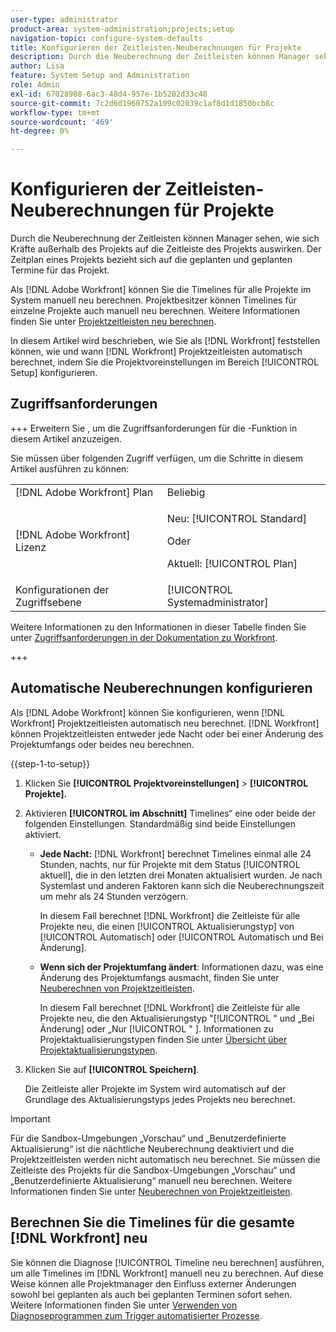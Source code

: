 ```yaml
---
user-type: administrator
product-area: system-administration;projects;setup
navigation-topic: configure-system-defaults
title: Konfigurieren der Zeitleisten-Neuberechnungen für Projekte
description: Durch die Neuberechnung der Zeitleisten können Manager sehen, wie sich Kräfte außerhalb des Projekts auf die Zeitleiste des Projekts auswirken. Der Zeitplan eines Projekts bezieht sich auf die geplanten und geplanten Termine für das Projekt.
author: Lisa
feature: System Setup and Administration
role: Admin
exl-id: 67028988-6ac3-48d4-957e-1b5202d33c48
source-git-commit: 7c2d6d1960752a109c02039c1af8d1d1850bcb8c
workflow-type: tm+mt
source-wordcount: '469'
ht-degree: 0%

---
```


# Konfigurieren der Zeitleisten-Neuberechnungen für Projekte

Durch die Neuberechnung der Zeitleisten können Manager sehen, wie sich Kräfte außerhalb des Projekts auf die Zeitleiste des Projekts auswirken. Der Zeitplan eines Projekts bezieht sich auf die geplanten und geplanten Termine für das Projekt.

Als [!DNL Adobe Workfront] können Sie die Timelines für alle Projekte im System manuell neu berechnen. Projektbesitzer können Timelines für einzelne Projekte auch manuell neu berechnen. Weitere Informationen finden Sie unter [Projektzeitleisten neu berechnen](../../../manage-work/projects/manage-projects/recalculate-project-timeline.md).

In diesem Artikel wird beschrieben, wie Sie als [!DNL Workfront] feststellen können, wie und wann [!DNL Workfront] Projektzeitleisten automatisch berechnet, indem Sie die Projektvoreinstellungen im Bereich [!UICONTROL Setup] konfigurieren.

## Zugriffsanforderungen

+++ Erweitern Sie , um die Zugriffsanforderungen für die -Funktion in diesem Artikel anzuzeigen.

Sie müssen über folgenden Zugriff verfügen, um die Schritte in diesem Artikel ausführen zu können:

<table style="table-layout:auto"> 
 <col> 
 <col> 
 <tbody> 
  <tr> 
   <td role="rowheader">[!DNL Adobe Workfront] Plan</td> 
   <td>Beliebig</td> 
  </tr> 
  <tr> 
   <td role="rowheader">[!DNL Adobe Workfront] Lizenz</td> 
   <td><p>Neu: [!UICONTROL Standard]</p>
   Oder
   <p>Aktuell: [!UICONTROL Plan]</p>
   </td> 
  </tr> 
  <tr> 
   <td role="rowheader">Konfigurationen der Zugriffsebene</td> 
   <td>[!UICONTROL Systemadministrator]</td>
  </tr> 
 </tbody> 
</table>

Weitere Informationen zu den Informationen in dieser Tabelle finden Sie unter [Zugriffsanforderungen in der Dokumentation zu Workfront](/help/quicksilver/administration-and-setup/add-users/access-levels-and-object-permissions/access-level-requirements-in-documentation.md).

+++

## Automatische Neuberechnungen konfigurieren

Als [!DNL Adobe Workfront] können Sie konfigurieren, wenn [!DNL Workfront] Projektzeitleisten automatisch neu berechnet. [!DNL Workfront] können Projektzeitleisten entweder jede Nacht oder bei einer Änderung des Projektumfangs oder beides neu berechnen.

{{step-1-to-setup}}

1. Klicken Sie **[!UICONTROL Projektvoreinstellungen]** > **[!UICONTROL Projekte].**

1. Aktivieren **[!UICONTROL im Abschnitt]** Timelines“ eine oder beide der folgenden Einstellungen. Standardmäßig sind beide Einstellungen aktiviert.

   * **Jede Nacht:** [!DNL Workfront&#x200B;&#x200B;&#x200B;] berechnet Timelines einmal alle 24 Stunden, nachts, nur für Projekte mit dem Status [!UICONTROL aktuell], die in den letzten drei Monaten aktualisiert wurden. Je nach Systemlast und anderen Faktoren kann sich die Neuberechnungszeit um mehr als 24 Stunden verzögern.

     In diesem Fall berechnet [!DNL Workfront] die Zeitleiste für alle Projekte neu, die einen [!UICONTROL Aktualisierungstyp] von [!UICONTROL Automatisch] oder [!UICONTROL Automatisch und Bei Änderung].

   * **Wenn sich der Projektumfang ändert**: Informationen dazu, was eine Änderung des Projektumfangs ausmacht, finden Sie unter [Neuberechnen von Projektzeitleisten](../../../manage-work/projects/manage-projects/recalculate-project-timeline.md).

     In diesem Fall berechnet [!DNL Workfront] die Zeitleiste für alle Projekte neu, die den Aktualisierungstyp &quot;[!UICONTROL &quot; und „Bei Änderung] oder „Nur [!UICONTROL &quot; &#x200B;].
Informationen zu Projektaktualisierungstypen finden Sie unter [Übersicht über Projektaktualisierungstypen](../../../manage-work/projects/planning-a-project/project-update-type-overview.md).

1. Klicken Sie auf **[!UICONTROL Speichern]**.

   Die Zeitleiste aller Projekte im System wird automatisch auf der Grundlage des Aktualisierungstyps jedes Projekts neu berechnet.

>[!IMPORTANT]
>
>Für die Sandbox-Umgebungen „Vorschau“ und „Benutzerdefinierte Aktualisierung“ ist die nächtliche Neuberechnung deaktiviert und die Projektzeitleisten werden nicht automatisch neu berechnet. Sie müssen die Zeitleiste des Projekts für die Sandbox-Umgebungen „Vorschau“ und „Benutzerdefinierte Aktualisierung“ manuell neu berechnen. Weitere Informationen finden Sie unter [Neuberechnen von Projektzeitleisten](/help/quicksilver/manage-work/projects/manage-projects/recalculate-project-timeline.md).


## Berechnen Sie die Timelines für die gesamte [!DNL Workfront] neu

Sie können die Diagnose [!UICONTROL Timeline neu berechnen] ausführen, um alle Timelines im [!DNL Workfront] manuell neu zu berechnen. Auf diese Weise können alle Projektmanager den Einfluss externer Änderungen sowohl bei geplanten als auch bei geplanten Terminen sofort sehen. Weitere Informationen finden Sie unter [Verwenden von Diagnoseprogrammen zum Trigger automatisierter Prozesse](../../../administration-and-setup/manage-workfront/run-diagnostics/use-diagnostics-to-trigger-automated-processes.md).
